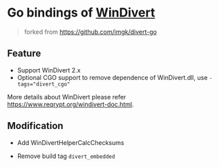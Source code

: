 # Go bindings of [WinDivert](https://github.com/basil00/Divert)


> forked from https://github.com/imgk/divert-go

## Feature

+ Support WinDivert 2.x
+ Optional CGO support to remove dependence of WinDivert.dll, use `-tags="divert_cgo"`

More details about WinDivert please refer https://www.reqrypt.org/windivert-doc.html.

## Modification
+ Add WinDivertHelperCalcChecksums
- Remove build tag `divert_embedded` 

